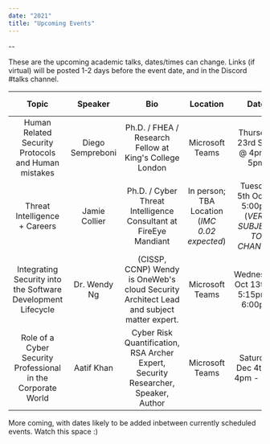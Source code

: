 ```yaml
---
date: "2021"
title: "Upcoming Events"
---
```


-- <style>
table
{
text-align: center;
width: auto;
}

</style> 

These are the upcoming academic talks, dates/times can change. 
Links (if virtual) will be posted 1-2 days before the event date, and in the Discord #talks channel.

| Topic | Speaker | Bio | Location | Date | Meeting URL
| ------ | ------ | ------ | ------ | ------ | ------ |
| Human Related Security Protocols and Human mistakes | Diego Sempreboni | Ph.D. / FHEA / Research Fellow at King's College London  | Microsoft Teams | Thursday 23rd Sept @ 4pm - 5pm | Check here 48H before event
| Threat Intelligence + Careers | Jamie Collier | Ph.D. / Cyber Threat Intelligence Consultant at FireEye Mandiant | In person; TBA Location (<em>IMC 0.02 expected</em>) | Tuesday 5th Oct @ 5:00pm (<em>VERY SUBJECT TO CHANGE</em>) | Check here 48H before event
| Integrating Security into the Software Development Lifecycle | Dr. Wendy Ng | (CISSP, CCNP) Wendy is OneWeb's cloud Security Architect Lead and subject matter expert. | Microsoft Teams | Wednesday Oct 13th @ 5:15pm - 6:00pm | Check here 48H before event
| Role of a Cyber Security Professional in the Corporate World | Aatif Khan | Cyber Risk Quantification, RSA Archer Expert, Security Researcher, Speaker, Author | Microsoft Teams | Saturday Dec 4th @ 4pm - 5pm | Check here 48H before event

More coming, with dates likely to be added inbetween currently scheduled events. Watch this space :)

